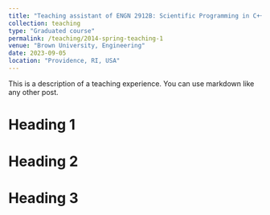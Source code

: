 ```yaml
---
title: "Teaching assistant of ENGN 2912B: Scientific Programming in C++"
collection: teaching
type: "Graduated course"
permalink: /teaching/2014-spring-teaching-1
venue: "Brown University, Engineering"
date: 2023-09-05
location: "Providence, RI, USA"
---
```


This is a description of a teaching experience. You can use markdown like any other post.

Heading 1
======

Heading 2
======

Heading 3
======